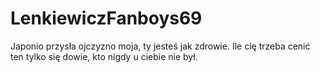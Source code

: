 # LenkiewiczFanboys69


Japonio przysła ojczyzno moja,
ty jesteś jak zdrowie.
Ile cię trzeba cenić ten tylko się dowie,
kto nigdy u ciebie nie był.
